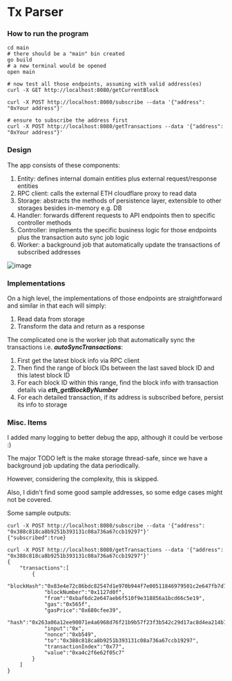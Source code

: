 # Tx Parser

### How to run the program
```
cd main
# there should be a "main" bin created
go build
# a new terminal would be opened
open main

# now test all those endpoints, assuming with valid address(es)
curl -X GET http://localhost:8080/getCurrentBlock

curl -X POST http://localhost:8080/subscribe --data '{"address": "0xYour address"}'

# ensure to subscribe the address first
curl -X POST http://localhost:8080/getTransactions --data '{"address": "0xYour address"}'
```

### Design
The app consists of these components:
1. Entity: defines internal domain entities plus external request/response entities
2. RPC client: calls the external ETH cloudflare proxy to read data
3. Storage: abstracts the methods of persistence layer, extensible to other storages besides in-memory e.g. DB
4. Handler: forwards different requests to API endpoints then to specific controller methods
5. Controller: implements the specific business logic for those endpoints plus the transaction auto sync job logic
6. Worker: a background job that automatically update the transactions of subscribed addresses

![image](https://github.com/LK-Tmac1/tx_parser_go/assets/7871066/c8a2b4c9-a8df-4e28-aa5e-55311604d22d)


### Implementations
On a high level, the implementations of those endpoints are straightforward and similar in that each will simply:
1. Read data from storage
2. Transform the data and return as a response

The complicated one is the worker job that automatically sync the transactions i.e. ***autoSyncTransactions***:
1. First get the latest block info via RPC client
2. Then find the range of block IDs between the last saved block ID and this latest block ID
3. For each block ID within this range, find the block info with transaction details via ***eth_getBlockByNumber***
4. For each detailed transaction, if its address is subscribed before, persist its info to storage

### Misc. Items
I added many logging to better debug the app, although it could be verbose :)

The major TODO left is the make storage thread-safe, since we have a background job updating the data periodically.

However, considering the complexity, this is skipped. 

Also, I didn't find some good sample addresses, so some edge cases might not be covered.

Some sample outputs:
```
curl -X POST http://localhost:8080/subscribe --data '{"address": "0x388c818ca8b9251b393131c08a736a67ccb19297"}' 
{"subscribed":true}

curl -X POST http://localhost:8080/getTransactions --data '{"address": "0x388c818ca8b9251b393131c08a736a67ccb19297"}'
{
    "transactions":[
        {
            "blockHash":"0x83e4e72c86bdc82547d1e970b944f7e00511846979501c2e647fb7d760450a70",
            "blockNumber":"0x1127d0f",
            "from":"0xbaf6dc2e647aeb6f510f9e318856a1bcd66c5e19",
            "gas":"0x565f",
            "gasPrice":"0x680cfee39",
            "hash":"0x263a06a12ee90071e4a6968d76f21b9b57f23f3b542c29d17ac8d4ea214b7e91",
            "input":"0x",
            "nonce":"0xb549",
            "to":"0x388c818ca8b9251b393131c08a736a67ccb19297",
            "transactionIndex":"0x77",
            "value":"0xa4c2f6e62f05c7"
        }
    ]
}
```
